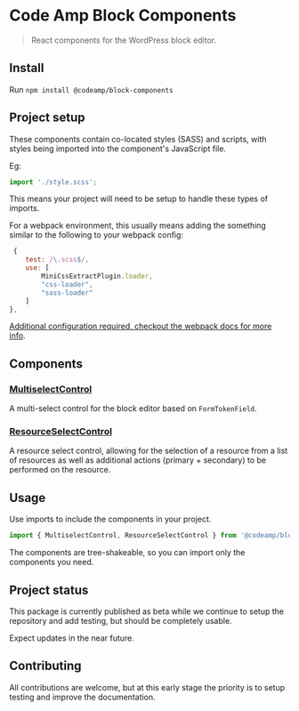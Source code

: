 # Code Amp Block Components
> React components for the WordPress block editor.

## Install

Run `npm install @codeamp/block-components`

## Project setup

These components contain co-located styles (SASS) and scripts, with styles being imported into the component's JavaScript file.

Eg:

```jsx
import './style.scss';
```

This means your project will need to be setup to handle these types of imports.

For a webpack environment, this usually means adding the something similar to the following to your webpack config:

```js
 {
	test: /\.scss$/,
	use: [
		MiniCssExtractPlugin.loader,
		"css-loader",
		"sass-loader"
	]
},
```

[Additional configuration required, checkout the webpack docs for more info](https://webpack.js.org/plugins/mini-css-extract-plugin/).

## Components

### [MultiselectControl](https://github.com/Code-Amp/block-components/tree/main/components/multiselect-control)

A multi-select control for the block editor based on `FormTokenField`.

### [ResourceSelectControl](https://github.com/Code-Amp/block-components/tree/main/components/resource-select-control)

A resource select control, allowing for the selection of a resource from a list of resources as well as additional actions (primary + secondary) to be performed on the resource.

## Usage

Use imports to include the components in your project.

```jsx
import { MultiselectControl, ResourceSelectControl } from '@codeamp/block-components';
```

The components are tree-shakeable, so you can import only the components you need.

## Project status

This package is currently published as beta while we continue to setup the repository and add testing, but should be completely usable.

Expect updates in the near future.

## Contributing

All contributions are welcome, but at this early stage the priority is to setup testing and improve the documentation.

